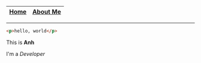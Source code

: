 | [Home](https://phuanh004.github.io/cse15l-lab-reports/) | [About Me](https://phuanh004.github.io/cse15l-lab-reports/about.html) |
| ------------------------------------------------------- | ------------------------------------------------------------ |

---

```html
<p>hello, world</p>
```

This is **Anh**

I'm a _Developer_
